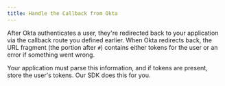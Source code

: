 ```yaml
---
title: Handle the Callback from Okta
---
```


After Okta authenticates a user, they're redirected back to your application via the callback route you <GuideLink link="../define-callback">defined earlier</GuideLink>. When Okta redirects back, the URL fragment (the portion after `#`) contains either tokens for the user or an error if something went wrong.

Your application must parse this information, and if tokens are present, store the user's tokens.
Our SDK does this for you.

<StackSelector snippet="handle-callback"/>

<NextSectionLink/>
